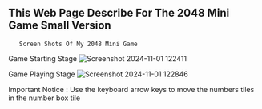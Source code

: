 ## This Web Page Describe For The 2048 Mini Game Small Version

       Screen Shots Of My 2048 Mini Game
       
Game Starting Stage
![Screenshot 2024-11-01 122411](https://github.com/user-attachments/assets/a6f689f4-303a-48ab-8f4d-0cf6aba71462)

Game Playing Stage
![Screenshot 2024-11-01 122846](https://github.com/user-attachments/assets/954c4e91-2835-48d5-9a6b-f99b62d574ea)

Important Notice : Use the keyboard arrow keys to move the numbers tiles in the number box tile

